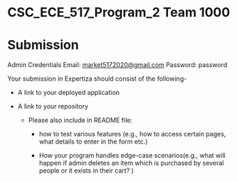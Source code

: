 # CSC_ECE_517_Program_2 Team 1000

# **Submission**

Admin Credentials
Email: market5172020@gmail.com
Password: password

Your submission in Expertiza should consist of the following-

* A link to your deployed application

* A link to your repository

    * Please also include in README file:

        * how to test various features (e.g., how to access certain pages, what details to enter in the form etc.)

        * How your program handles edge-case scenarios(e.g., what will happen if  admin deletes an item which is purchased by several people or it exists in their cart? )
